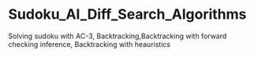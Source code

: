 # Sudoku_AI_Diff_Search_Algorithms
Solving sudoku with AC-3, Backtracking,Backtracking with forward checking inference, Backtracking with heauristics
